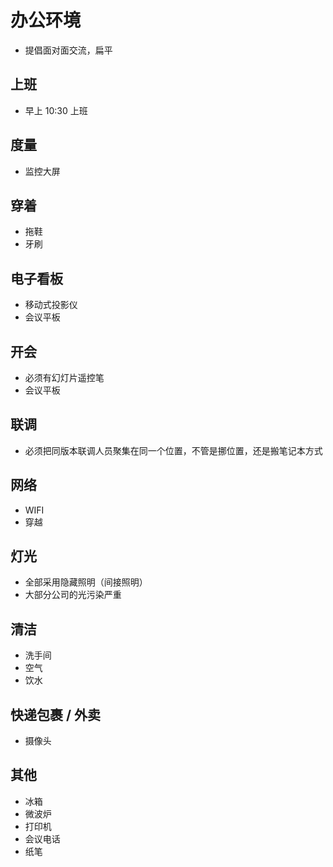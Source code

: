 
# 办公环境

- 提倡面对面交流，扁平

## 上班

- 早上 10:30 上班

## 度量

- 监控大屏

## 穿着

- 拖鞋
- 牙刷

## 电子看板

- 移动式投影仪
- 会议平板

## 开会

- 必须有幻灯片遥控笔
- 会议平板

## 联调

- 必须把同版本联调人员聚集在同一个位置，不管是挪位置，还是搬笔记本方式

## 网络

- WIFI
- 穿越

## 灯光

- 全部采用隐藏照明（间接照明）
- 大部分公司的光污染严重

## 清洁

- 洗手间
- 空气
- 饮水

## 快递包裹 / 外卖

- 摄像头

## 其他

- 冰箱
- 微波炉
- 打印机
- 会议电话
- 纸笔